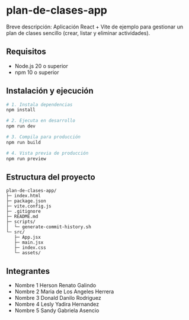 # plan-de-clases-app

Breve descripción: Aplicación React + Vite de ejemplo para gestionar un plan de clases sencillo (crear, listar y eliminar actividades).

## Requisitos
- Node.js 20 o superior
- npm 10 o superior

## Instalación y ejecución
```bash
# 1. Instala dependencias
npm install

# 2. Ejecuta en desarrollo
npm run dev

# 3. Compila para producción
npm run build

# 4. Vista previa de producción
npm run preview
```

## Estructura del proyecto
```
plan-de-clases-app/
├─ index.html
├─ package.json
├─ vite.config.js
├─ .gitignore
├─ README.md
├─ scripts/
│  └─ generate-commit-history.sh
└─ src/
   ├─ App.jsx
   ├─ main.jsx
   ├─ index.css
   └─ assets/
```

## Integrantes
- Nombre 1 Herson Renato Galindo 
- Nombre 2 Maria de Los Angeles Herrera
- Nombre 3 Donald Danilo Rodriguez 
- Nombre 4 Lesly Yadira Hernandez 
- Nombre 5 Sandy Gabriela Asencio  

